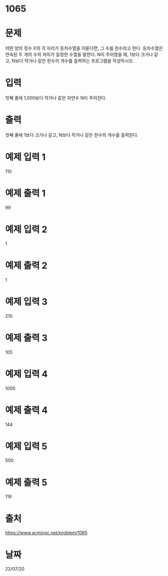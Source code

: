 # 1065

# 문제
어떤 양의 정수 X의 각 자리가 등차수열을 이룬다면, 그 수를 한수라고 한다. 등차수열은 연속된 두 개의 수의 차이가 일정한 수열을 말한다. N이 주어졌을 때, 1보다 크거나 같고, N보다 작거나 같은 한수의 개수를 출력하는 프로그램을 작성하시오. 

# 입력
첫째 줄에 1,000보다 작거나 같은 자연수 N이 주어진다.

# 출력
첫째 줄에 1보다 크거나 같고, N보다 작거나 같은 한수의 개수를 출력한다.

# 예제 입력 1 
110

# 예제 출력 1 
99

# 예제 입력 2 
1

# 예제 출력 2 
1

# 예제 입력 3 
210

# 예제 출력 3 
105

# 예제 입력 4 
1000

# 예제 출력 4 
144

# 예제 입력 5 
500

# 예제 출력 5 
119

# 출처
https://www.acmicpc.net/problem/1065

# 날짜
22/07/20
